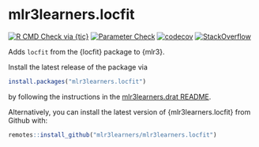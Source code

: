 # mlr3learners.locfit

<!-- badges: start -->

[![R CMD Check via {tic}](https://github.com/mlr3learners/mlr3learners.locfit/workflows/R%20CMD%20Check%20via%20{tic}/badge.svg?branch=master)](https://github.com/mlr3learners/mlr3learners.locfit/actions)
[![Parameter Check](https://github.com/mlr3learners/mlr3learners.locfit/workflows/Parameter%20Check/badge.svg?branch=master)](https://github.com/mlr3learners/mlr3learners.locfit/actions)
[![codecov](https://codecov.io/gh/mlr3learners/mlr3learners.locfit/branch/master/graph/badge.svg)](https://codecov.io/gh/mlr3learners/mlr3learners.locfit)
[![StackOverflow](https://img.shields.io/badge/stackoverflow-mlr3-orange.svg)](https://stackoverflow.com/questions/tagged/mlr3)

<!-- badges: end -->

Adds `locfit` from the {locfit} package to {mlr3}.

Install the latest release of the package via

```r
install.packages("mlr3learners.locfit")
```

by following the instructions in the [mlr3learners.drat README](https://github.com/mlr3learners/mlr3learners.drat).

Alternatively, you can install the latest version of {mlr3learners.locfit} from Github with:

```r
remotes::install_github("mlr3learners/mlr3learners.locfit")
```
